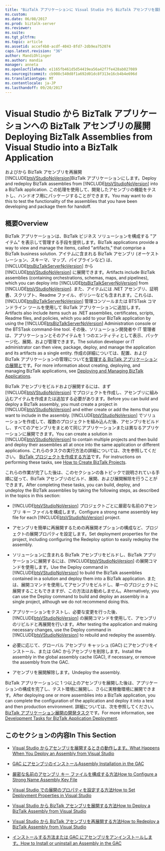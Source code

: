 ```yaml
---
title: "BizTalk アプリケーションに Visual Studio から BizTalk アセンブリを展開する |Microsoft ドキュメント"
ms.custom: 
ms.date: 06/08/2017
ms.prod: biztalk-server
ms.reviewer: 
ms.suite: 
ms.tgt_pltfrm: 
ms.topic: article
ms.assetid: accef4b8-acdf-4043-8fd7-2db9ea752074
caps.latest.revision: "36"
author: MandiOhlinger
ms.author: mandia
manager: anneta
ms.openlocfilehash: e1165fb461d5d54419ea56a42f7fe428ab027089
ms.sourcegitcommit: cb908c540d8f1a692d01dc8f313e16cb4b4e696d
ms.translationtype: MT
ms.contentlocale: ja-JP
ms.lasthandoff: 09/20/2017
---
```

# <a name="deploying-biztalk-assemblies-from-visual-studio-into-a-biztalk-application"></a><span data-ttu-id="f8e8a-102">Visual Studio から BizTalk アプリケーションへの BizTalk アセンブリの展開</span><span class="sxs-lookup"><span data-stu-id="f8e8a-102">Deploying BizTalk Assemblies from Visual Studio into a BizTalk Application</span></span>
<span data-ttu-id="f8e8a-103">およびから BizTalk アセンブリを再展開[!INCLUDE[btsVStudioNoVersion](../includes/btsvstudionoversion-md.md)]BizTalk アプリケーションにします。</span><span class="sxs-lookup"><span data-stu-id="f8e8a-103">Deploy and redeploy BizTalk assemblies from [!INCLUDE[btsVStudioNoVersion](../includes/btsvstudionoversion-md.md)] into a BizTalk application.</span></span> <span data-ttu-id="f8e8a-104">この処理を使用して、開発したアセンブリの機能をテストし、ハンドオフ用にパッケージすることができます。</span><span class="sxs-lookup"><span data-stu-id="f8e8a-104">You may want to do this to test the functionality of the assemblies that you have been developing and package them for handoff.</span></span>  

## <a name="overview"></a><span data-ttu-id="f8e8a-105">概要</span><span class="sxs-lookup"><span data-stu-id="f8e8a-105">Overview</span></span>  
 <span data-ttu-id="f8e8a-106">BizTalk アプリケーションは、BizTalk ビジネス ソリューションを構成する "アイテム" を表示して管理する手段を提供します。</span><span class="sxs-lookup"><span data-stu-id="f8e8a-106">BizTalk applications provide a way to view and manage the items, called "artifacts," that comprise a BizTalk business solution.</span></span> <span data-ttu-id="f8e8a-107">アイテムに含まれる BizTalk アセンブリ (オーケストレーション、スキーマ、マップ、パイプラインなど) は、[!INCLUDE[btsBizTalkServerNoVersion](../includes/btsbiztalkservernoversion-md.md)] から [!INCLUDE[btsVStudioNoVersion](../includes/btsvstudionoversion-md.md)] に展開できます。</span><span class="sxs-lookup"><span data-stu-id="f8e8a-107">Artifacts include BizTalk assemblies (containing orchestrations, schemas, maps, and pipelines), which you can deploy into [!INCLUDE[btsBizTalkServerNoVersion](../includes/btsbiztalkservernoversion-md.md)] from [!INCLUDE[btsVStudioNoVersion](../includes/btsvstudionoversion-md.md)].</span></span> <span data-ttu-id="f8e8a-108">また、アイテムには .NET アセンブリ、証明書、スクリプト、Readme ファイル、ポリシーなども含まれます。これらは、[!INCLUDE[btsBizTalkServerNoVersion](../includes/btsbiztalkservernoversion-md.md)] 管理コンソールまたは BTSTask コマンドライン ツールを使用して BizTalk アプリケーションに追加します。</span><span class="sxs-lookup"><span data-stu-id="f8e8a-108">Artifacts also include items such as .NET assemblies, certificates, scripts, Readme files, and policies, which you add to your BizTalk application by using the [!INCLUDE[btsBizTalkServerNoVersion](../includes/btsbiztalkservernoversion-md.md)] Administration console or the BTSTask command-line tool.</span></span> <span data-ttu-id="f8e8a-109">その後、ソリューション開発者や IT 管理者は、アプリケーションとそのアイテムを 1 つのエンティティとして表示、パッケージ化、展開、および管理できます。</span><span class="sxs-lookup"><span data-stu-id="f8e8a-109">The solution developer or IT administrator can then view, package, deploy, and manage the application and its artifacts as a single entity.</span></span> <span data-ttu-id="f8e8a-110">作成の詳細については、配置、および BizTalk アプリケーションの管理について[を管理する BizTalk アプリケーションの展開と](../core/deploying-and-managing-biztalk-applications.md)です。</span><span class="sxs-lookup"><span data-stu-id="f8e8a-110">For more information about creating, deploying, and managing BizTalk applications, see [Deploying and Managing BizTalk Applications](../core/deploying-and-managing-biztalk-applications.md).</span></span>  
  
 <span data-ttu-id="f8e8a-111">BizTalk アセンブリをビルドおよび展開するには、まず [!INCLUDE[btsVStudioNoVersion](../includes/btsvstudionoversion-md.md)] でプロジェクトを作成し、アセンブリに組み込むアイテムを作成または追加する必要があります。</span><span class="sxs-lookup"><span data-stu-id="f8e8a-111">Before you can build and deploy a BizTalk assembly, you must create a project in [!INCLUDE[btsVStudioNoVersion](../includes/btsvstudionoversion-md.md)] and either create or add the items that you want to include in the assembly.</span></span> <span data-ttu-id="f8e8a-112">[!INCLUDE[btsVStudioNoVersion](../includes/btsvstudionoversion-md.md)] でソリューションを作成して、複数のプロジェクトを組み込んだ後、アセンブリをビルドし、すべてのアセンブリをまとめて同じアプリケーションまたは異なるアプリケーションに展開できます。</span><span class="sxs-lookup"><span data-stu-id="f8e8a-112">You can create a solution in [!INCLUDE[btsVStudioNoVersion](../includes/btsvstudionoversion-md.md)] to contain multiple projects and then build and deploy their assemblies all at once into the same application or different applications.</span></span> <span data-ttu-id="f8e8a-113">これらのタスクの実行方法の詳細については、次を参照してください。 [BizTalk プロジェクトを作成する方法](../core/how-to-create-biztalk-projects.md)です。</span><span class="sxs-lookup"><span data-stu-id="f8e8a-113">For instructions on performing these tasks, see [How to Create BizTalk Projects](../core/how-to-create-biztalk-projects.md).</span></span>  
  
 <span data-ttu-id="f8e8a-114">これらの作業が完了した後は、このセクションの各トピックで説明されている手順に従って、BizTalk アセンブリのビルド、展開、および展開解除を行うことができます。</span><span class="sxs-lookup"><span data-stu-id="f8e8a-114">After completing these tasks, you can build, deploy, and undeploy the BizTalk assemblies by taking the following steps, as described in the topics in this section:</span></span>  
  
-   <span data-ttu-id="f8e8a-115">[!INCLUDE[btsVStudioNoVersion](../includes/btsvstudionoversion-md.md)] プロジェクトごとに厳密な名前のアセンブリ キー ファイルを構成します。</span><span class="sxs-lookup"><span data-stu-id="f8e8a-115">Configure a strong name assembly key file for each [!INCLUDE[btsVStudioNoVersion](../includes/btsvstudionoversion-md.md)] project.</span></span>  
  
-   <span data-ttu-id="f8e8a-116">アセンブリを簡単に再展開するための再展開オプションの構成など、プロジェクトの展開プロパティを設定します。</span><span class="sxs-lookup"><span data-stu-id="f8e8a-116">Set deployment properties for the project, including configuring the Redeploy option to easily redeploy the assembly.</span></span>  
  
-   <span data-ttu-id="f8e8a-117">ソリューションに含まれる BizTalk アセンブリをビルドし、BizTalk アプリケーションに展開するには、[!INCLUDE[btsVStudioNoVersion](../includes/btsvstudionoversion-md.md)] の展開コマンドを使用します。</span><span class="sxs-lookup"><span data-stu-id="f8e8a-117">Use the Deploy command in [!INCLUDE[btsVStudioNoVersion](../includes/btsvstudionoversion-md.md)] to build the BizTalk assemblies contained in a solution and deploy them into a BizTalk application.</span></span> <span data-ttu-id="f8e8a-118">または、展開コマンドを使用してアセンブリをビルドし、単一のプロジェクトに展開することもできますが、この方法はお勧めしません。</span><span class="sxs-lookup"><span data-stu-id="f8e8a-118">Alternatively, you can use the Deploy command to build and deploy an assembly in a single project, although we do not recommend doing this.</span></span>  
  
-   <span data-ttu-id="f8e8a-119">アプリケーションをテストし、必要な変更を行った後、[!INCLUDE[btsVStudioNoVersion](../includes/btsvstudionoversion-md.md)] の展開コマンドを使用して、アセンブリのリビルドと再展開を行います。</span><span class="sxs-lookup"><span data-stu-id="f8e8a-119">After testing the application and making necessary changes, use the Deploy command in [!INCLUDE[btsVStudioNoVersion](../includes/btsvstudionoversion-md.md)] to rebuild and redeploy the assembly.</span></span>  
  
-   <span data-ttu-id="f8e8a-120">必要に応じて、グローバル アセンブリ キャッシュ (GAC) にアセンブリをインストール、または GAC からアセンブリを削除します。</span><span class="sxs-lookup"><span data-stu-id="f8e8a-120">Install the assembly in the global assembly cache (GAC), if necessary, or remove the assembly from the GAC.</span></span>  
  
-   <span data-ttu-id="f8e8a-121">アセンブリを展開解除します。</span><span class="sxs-lookup"><span data-stu-id="f8e8a-121">Undeploy the assembly.</span></span>  
  
 <span data-ttu-id="f8e8a-122">BizTalk アプリケーションに 1 つ以上のアセンブリを展開した後は、アプリケーションの構成を完了し、テスト環境に展開し、さらに実稼働環境に展開できます。</span><span class="sxs-lookup"><span data-stu-id="f8e8a-122">After deploying one or more assemblies into a BizTalk application, you can complete the configuration of the application and deploy it into a test and then production environment.</span></span> <span data-ttu-id="f8e8a-123">詳細については、次を参照してください。 [BizTalk アプリケーション展開の開発タスク](../core/development-tasks-for-biztalk-application-deployment.md)です。</span><span class="sxs-lookup"><span data-stu-id="f8e8a-123">For more information, see [Development Tasks for BizTalk Application Deployment](../core/development-tasks-for-biztalk-application-deployment.md).</span></span>  
  
## <a name="in-this-section"></a><span data-ttu-id="f8e8a-124">このセクションの内容</span><span class="sxs-lookup"><span data-stu-id="f8e8a-124">In This Section</span></span>  
  
-   [<span data-ttu-id="f8e8a-125">Visual Studio からアセンブリを展開するときの動作します。</span><span class="sxs-lookup"><span data-stu-id="f8e8a-125">What Happens When You Deploy an Assembly from Visual Studio</span></span>](../core/what-happens-when-you-deploy-an-assembly-from-visual-studio.md)  
  
-   [<span data-ttu-id="f8e8a-126">GAC にアセンブリのインストール</span><span class="sxs-lookup"><span data-stu-id="f8e8a-126">Assembly Installation in the GAC</span></span>](../core/assembly-installation-in-the-gac.md)  
  
-   [<span data-ttu-id="f8e8a-127">厳密な名前のアセンブリ キー ファイルを構成する方法</span><span class="sxs-lookup"><span data-stu-id="f8e8a-127">How to Configure a Strong Name Assembly Key File</span></span>](../core/how-to-configure-a-strong-name-assembly-key-file.md)  
  
-   [<span data-ttu-id="f8e8a-128">Visual Studio での展開のプロパティを設定する方法</span><span class="sxs-lookup"><span data-stu-id="f8e8a-128">How to Set Deployment Properties in Visual Studio</span></span>](../core/how-to-set-deployment-properties-in-visual-studio.md)  
  
-   [<span data-ttu-id="f8e8a-129">Visual Studio から BizTalk アセンブリを展開する方法</span><span class="sxs-lookup"><span data-stu-id="f8e8a-129">How to Deploy a BizTalk Assembly from Visual Studio</span></span>](../core/how-to-deploy-a-biztalk-assembly-from-visual-studio.md)  
  
-   [<span data-ttu-id="f8e8a-130">Visual Studio から BizTalk アセンブリを再展開する方法</span><span class="sxs-lookup"><span data-stu-id="f8e8a-130">How to Redeploy a BizTalk Assembly from Visual Studio</span></span>](../core/how-to-redeploy-a-biztalk-assembly-from-visual-studio.md)  
  
-   [<span data-ttu-id="f8e8a-131">インストールする方法または GAC にアセンブリをアンインストールします。</span><span class="sxs-lookup"><span data-stu-id="f8e8a-131">How to Install or uninstall an Assembly in the GAC</span></span>](../core/how-to-install-an-assembly-in-the-gac.md)  
